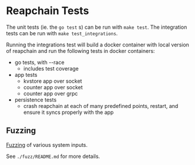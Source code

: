 # Reapchain Tests

The unit tests (ie. the `go test` s) can be run with `make test`.
The integration tests can be run with `make test_integrations`.

Running the integrations test will build a docker container with local version of reapchain
and run the following tests in docker containers:

- go tests, with --race
    - includes test coverage
- app tests
    - kvstore app over socket
    - counter app over socket
    - counter app over grpc
- persistence tests
    - crash reapchain at each of many predefined points, restart, and ensure it syncs properly with the app

## Fuzzing

[Fuzzing](https://en.wikipedia.org/wiki/Fuzzing) of various system inputs.

See `./fuzz/README.md` for more details.

